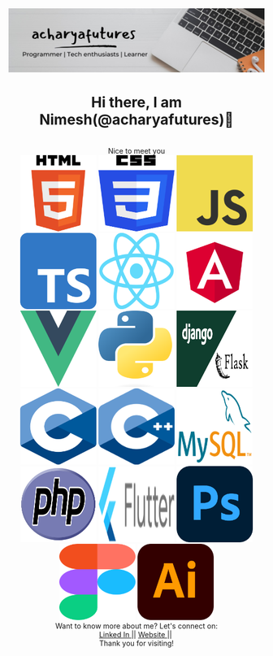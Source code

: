 <div id="header" align="center">
      <img src="https://github.com/acharyafutures/acharyafutures/blob/main/aaaaaa.jpeg">
</div>
    <div class="container">
        <h1 align="center">Hi there, I am Nimesh(@acharyafutures)👋</h1><br>
    </div>    
    <div align="center">Nice to meet you</div>
<div align="center">
  <img src="https://github.com/acharyafutures/acharyafutures/blob/main/Html.png"  width="150" height="150">
  <img src="https://github.com/acharyafutures/acharyafutures/blob/main/css.png"   width="150" height="150">
  <img src="https://github.com/acharyafutures/acharyafutures/blob/main/js.png"   width="150" height="150">
  <img src="https://github.com/acharyafutures/acharyafutures/blob/main/ts.png"   width="150" height="150">
  <img src="https://github.com/acharyafutures/acharyafutures/blob/main/react.png"   width="150" height="150">
  <img src="https://github.com/acharyafutures/acharyafutures/blob/main/angular.png"   width="150" height="150">
  <img src="https://github.com/acharyafutures/acharyafutures/blob/main/vue.png"   width="150" height="150">
  <img src="https://github.com/acharyafutures/acharyafutures/blob/main/python.png"   width="150" height="150">
  <img src="https://github.com/acharyafutures/acharyafutures/blob/main/djfl.jpeg"   width="150" height="150">
  <img src="https://github.com/acharyafutures/acharyafutures/blob/main/c.png"   width="150" height="150">
  <img src="https://github.com/acharyafutures/acharyafutures/blob/main/c++.png"   width="150" height="150">
  <img src="https://github.com/acharyafutures/acharyafutures/blob/main/mysql.png"   width="150" height="150">
  <img src="https://github.com/acharyafutures/acharyafutures/blob/main/php.png"   width="150" height="150">
  <img src="https://github.com/acharyafutures/acharyafutures/blob/main/flutter.png"   width="150" height="150">
  <img src="https://github.com/acharyafutures/acharyafutures/blob/main/ps.png"   width="150" height="150">
  <img src="https://github.com/acharyafutures/acharyafutures/blob/main/figma.png"   width="150" height="150">
  <img src="https://github.com/acharyafutures/acharyafutures/blob/main/ill.png"   width="150" height="150">
</div>  
  </div>
  <div align="center"> Want to know more about me? Let's connect on:</div>
  <div id="badges" align="center">
    <a href="https://www.linkedin.com/in/acharyafutures/" target="_blank">
      Linked In
    </a>
    ||
    <a href="http://nimeshacharya.com.np/" target="_blank">
      Website
    </a>
    ||
    <img src="https://komarev.com/ghpvc/?username=acharyafutures&style=flat-square&color=blue" alt=""/>
  </div>
 <div align="center">Thank you for visiting!</div>

 
 



